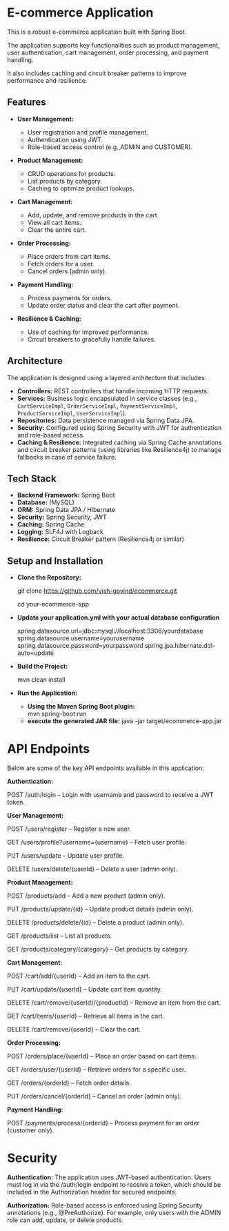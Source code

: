 # E-commerce Application

This is a robust e-commerce application built with Spring Boot.

The application supports key functionalities such as product management, user authentication, cart management, order processing, and payment handling. 

It also includes caching and circuit breaker patterns to improve performance and resilience.

## Features
- **User Management:**  
  - User registration and profile management.
  - Authentication using JWT.
  - Role-based access control (e.g.,ADMIN and CUSTOMER).

- **Product Management:**  
  - CRUD operations for products.
  - List products by category.
  - Caching to optimize product lookups.

- **Cart Management:**  
  - Add, update, and remove products in the cart.
  - View all cart items.
  - Clear the entire cart.

- **Order Processing:**  
  - Place orders from cart items.
  - Fetch orders for a user.
  - Cancel orders (admin only).

- **Payment Handling:**  
  - Process payments for orders.
  - Update order status and clear the cart after payment.
  
- **Resilience & Caching:**  
  - Use of caching for improved performance.
  - Circuit breakers to gracefully handle failures.

## Architecture
The application is designed using a layered architecture that includes:

- **Controllers:** REST controllers that handle incoming HTTP requests.
- **Services:** Business logic encapsulated in service classes (e.g., `CartServiceImpl`, `OrderServiceImpl`, `PaymentServiceImpl`, `ProductServiceImpl`, `UserServiceImpl`).
- **Repositories:** Data persistence managed via Spring Data JPA.
- **Security:** Configured using Spring Security with JWT for authentication and role-based access.
- **Caching & Resilience:** Integrated caching via Spring Cache annotations and circuit breaker patterns (using libraries like Resilience4j) to manage fallbacks in case of service failure.

## Tech Stack

- **Backend Framework:** Spring Boot
- **Database:** (MySQL)
- **ORM:** Spring Data JPA / Hibernate
- **Security:** Spring Security, JWT
- **Caching:** Spring Cache
- **Logging:** SLF4J with Logback
- **Resilience:** Circuit Breaker pattern (Resilience4j or similar)

## Setup and Installation
- **Clone the Repository:**

   git clone https://github.com/vish-govind/ecommerce.git

   cd your-ecommerce-app

- **Update your application.yml with your actual database configuration**

	spring.datasource.url=jdbc:mysql://localhost:3306/yourdatabase
	spring.datasource.username=yourusername
	spring.datasource.password=yourpassword
	spring.jpa.hibernate.ddl-auto=update
	
- **Build the Project:**
    
     mvn clean install
     
- **Run the Application:** 

	- **Using the Maven Spring Boot plugin:**  
        mvn spring-boot:run
    - **execute the generated JAR file:**
      java -jar target/ecommerce-app.jar
	
# API Endpoints
Below are some of the key API endpoints available in this application:

**Authentication:**

POST /auth/login – Login with username and password to receive a JWT token.

**User Management:**

POST /users/register – Register a new user.

GET /users/profile?username={username} – Fetch user profile.

PUT /users/update – Update user profile.

DELETE /users/delete/{userId} – Delete a user (admin only).

**Product Management:**

POST /products/add – Add a new product (admin only).

PUT /products/update/{id} – Update product details (admin only).

DELETE /products/delete/{id} – Delete a product (admin only).

GET /products/list – List all products.

GET /products/category/{category} – Get products by category.

**Cart Management:**

POST /cart/add/{userId} – Add an item to the cart.

PUT /cart/update/{userId} – Update cart item quantity.

DELETE /cart/remove/{userId}/{productId} – Remove an item from the cart.

GET /cart/items/{userId} – Retrieve all items in the cart.

DELETE /cart/remove/{userId} – Clear the cart.

**Order Processing:**

POST /orders/place/{userId} – Place an order based on cart items.

GET /orders/user/{userId} – Retrieve orders for a specific user.

GET /orders/{orderId} – Fetch order details.

PUT /orders/cancel/{orderId} – Cancel an order (admin only).

**Payment Handling:**

POST /payments/process/{orderId} – Process payment for an order (customer only).

# Security

**Authentication:**
The application uses JWT-based authentication. Users must log in via the /auth/login endpoint to receive a token, which should be included in the Authorization header for secured endpoints.

**Authorization:**
Role-based access is enforced using Spring Security annotations (e.g., @PreAuthorize). For example, only users with the ADMIN role can add, update, or delete products.

